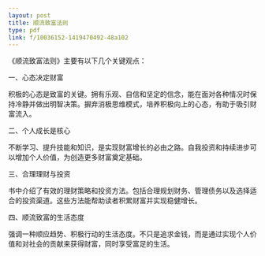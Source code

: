 ```yaml
---
layout: post
title: 顺流致富法则
type: pdf
link: f/10036152-1419470492-48a102
---
```


《顺流致富法则》主要有以下几个关键观点：

一、心态决定财富

积极的心态是致富的关键。拥有乐观、自信和坚定的信念，能在面对各种情况时保持冷静并做出明智决策。摒弃消极思维模式，培养积极向上的心态，有助于吸引财富流入。

二、个人成长是核心

不断学习、提升技能和知识，是实现财富增长的必由之路。自我投资和持续进步可以增加个人价值，为创造更多财富奠定基础。

三、合理理财与投资

书中介绍了有效的理财策略和投资方法。包括合理规划财务、管理债务以及选择适合的投资渠道。这些方法能帮助读者积累财富并实现稳健增长。

四、顺流致富的生活态度

强调一种顺应趋势、积极行动的生活态度。不只是追求金钱，而是通过实现个人价值和对社会的贡献来获得财富，同时享受富足的生活。